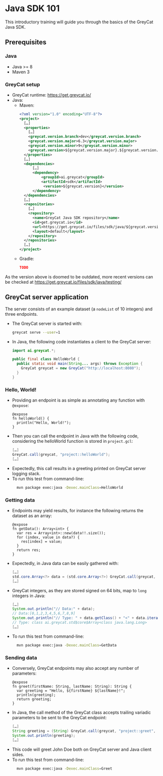 # Java SDK 101

This introductory training will guide you through the basics of the GreyCat Java SDK.

## Prerequisites

### Java

- Java >= 8
- Maven 3

### GreyCat setup

- GreyCat runtime: https://get.greycat.io/
- Java:
  - Maven:
    ```xml
    <?xml version="1.0" encoding="UTF-8"?>
    <project>
      […]
      <properties>
        […]
        <greycat.version.branch>dev</greycat.version.branch>
        <greycat.version.major>6.3</greycat.version.major>
        <greycat.version.minor>9</greycat.version.minor>
        <greycat.version>${greycat.version.major}.${greycat.version.minor}-${greycat.version.branch}</greycat.version>
      </properties>
      […]
      <dependencies>
          […]
          <dependency>
              <groupId>ai.greycat</groupId>
              <artifactId>sdk</artifactId>
               <version>${greycat.version}</version>
          </dependency>
      </dependencies>
      […]
      <repositories>
        […]
        <repository>
          <name>GreyCat Java SDK repository</name>
          <id>get.greycat.io</id>
          <url>https://get.greycat.io/files/sdk/java/${greycat.version.branch}/${greycat.version.major}/</url>
          <layout>default</layout>
        </repository>
      </repositories>
      […]
    </project>
    ```
  - Gradle:
    ```json
    TODO
    ```
As the version above is doomed to be outdated, more recent versions can be checked at https://get.greycat.io/files/sdk/java/testing/

## GreyCat server application

The server consists of an example dataset (a `nodeList` of 10 integers) and three endpoints.

- The GreyCat server is started with:
  ```bash
  greycat serve --user=1
  ```
- In Java, the following code instantiates a client to the GreyCat server:
  ```java
  import ai.greycat.*;

  public final class HelloWorld {
    public static void main(String... args) throws Exception {
      GreyCat greycat = new GreyCat("http://localhost:8080");
    } 
  }
  ```

### Hello, World!

- Providing an endpoint is as simple as annotating any function with `@expose`:
  ```gcl
  @expose
  fn helloWorld() {
    println("Hello, World!");
  }
  ```
- Then you can call the endpoint in Java with the following code, considering the helloWorld function is stored in `project.gcl`:
  ```java
  […]
  GreyCat.call(greycat, "project::helloWorld");
  […]
  ```
- Expectedly, this call results in a greeting printed on GreyCat server logging stack.
- To run this test from command-line:
  ```bash
    mvn package exec:java -Dexec.mainClass=HelloWorld
  ```

### Getting data

- Endpoints may yield results, for instance the following returns the dataset as an array:
  ```gcl
  @expose
  fn getData(): Array<int> {
    var res = Array<int>::new(data!!.size());
    for (index, value in data?) {
      res[index] = value;
    }
    return res;
  }
  ```
- Expectedly, in Java data can be easily gathered with:
  ```java
  […]
  std.core.Array<?> data = (std.core.Array<?>) GreyCat.call(greycat, "project::getData");
  […]
  ```
- GreyCat integers, as they are stored signed on 64 bits, map to `long` integers in Java:
  ```java
  […]
  System.out.println("// Data:" + data);
  // Data:[0,1,2,3,4,5,6,7,8,9]
  System.out.println("// Type: " + data.getClass() + "<" + data.iterator().next().getClass() + ">");
  // Type: class ai.greycat.std$core$Array<class java.lang.Long>
  […]
  ```
- To run this test from command-line:
  ```bash
    mvn package exec:java -Dexec.mainClass=GetData
  ```

### Sending data

- Conversely, GreyCat endpoints may also accept any number of parameters:
  ```gcl
  @expose
  fn greet(firstName: String, lastName: String): String {
    var greeting = "Hello, ${firstName} ${lastName}!";
    println(greeting);
    return greeting;
  }
  ```
- In Java, the call method of the GreyCat class accepts trailing variadic parameters to be sent to the GreyCat endpoint:
  ```java
  […]
  String greeting = (String) GreyCat.call(greycat, "project::greet", "John", "Doe");
  System.out.println(greeting);
  […]
  ```
- This code will greet John Doe both on GreyCat server and Java client sides.
- To run this test from command-line:
  ```bash
    mvn package exec:java -Dexec.mainClass=Greet
  ```